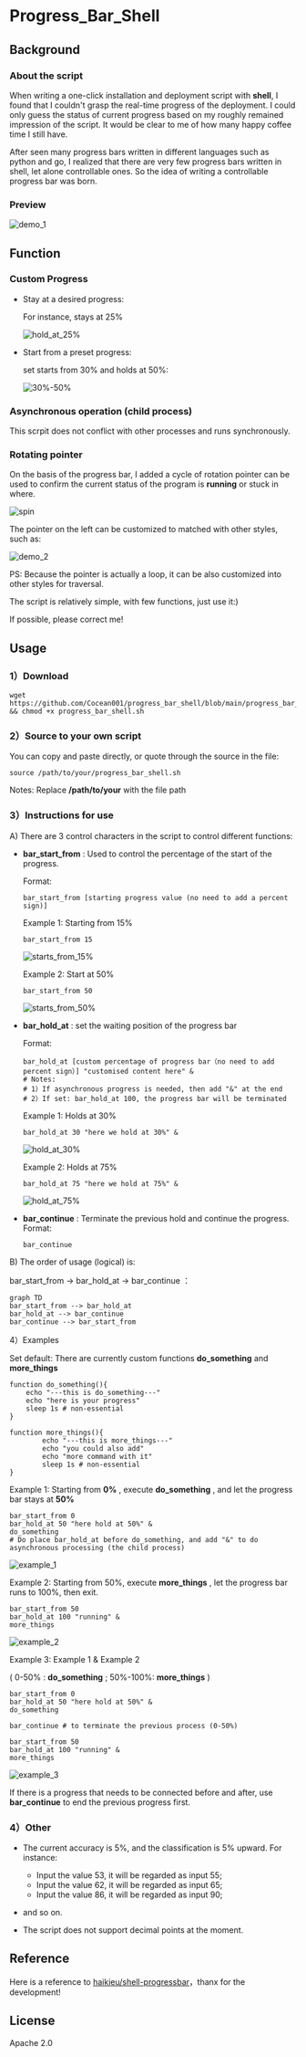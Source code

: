 # Progress_Bar_Shell

## Background

### About the script

When writing a one-click installation and deployment script with **shell**, I found that I couldn't grasp the real-time progress of the deployment. I could only guess the status of current progress based on my roughly remained impression of the script. It would be clear to me of how many happy coffee time I still have.

After seen many progress bars written in different languages such as python and go, I realized that there are very few progress bars written in shell, let alone controllable ones. So the idea of writing a controllable progress bar was born.

### Preview

![demo_1](demo_gif/demo_1.gif)

## Function

### Custom Progress

- Stay at a desired progress:

  For instance, stays at 25%

  ![hold_at_25%](demo_gif/hold_at_25%25.gif)

- Start from a preset progress:

  set starts from 30% and holds at 50%: 

  ![30%-50%](demo_gif/30%25-50%25.gif)

### Asynchronous operation (child process)

This scrpit does not conflict with other processes and runs synchronously.

### Rotating pointer

On the basis of the progress bar, I added a cycle of rotation pointer can be used to confirm the current status of the program is **running** or stuck in where.

![spin](demo_gif/spin.gif)

The pointer on the left can be customized to matched with other styles, such as:

![demo_2](demo_gif/demo_2.gif)

PS: Because the pointer is actually a loop, it can be also customized into other styles for traversal.

The script is relatively simple, with few functions, just use it:)

If possible, please correct me!

## Usage

### 1）Download

```
wget https://github.com/Cocean001/progress_bar_shell/blob/main/progress_bar_shell.sh && chmod +x progress_bar_shell.sh
```



### 2）Source to your own script

You can copy and paste directly, or quote through the source in the file:

```
source /path/to/your/progress_bar_shell.sh
```

Notes: Replace **/path/to/your** with the file path



### 3）Instructions for use

A) There are 3 control characters in the script to control different functions:

- **bar_start_from** : Used to control the percentage of the start of the progress.

  Format:

  ```shell
  bar_start_from [starting progress value (no need to add a percent sign)]
  ```

  Example 1: Starting from 15%

  ```shell
  bar_start_from 15
  ```

  ![starts_from_15%](demo_gif/starts_from_15%25.gif)

  Example 2: Start at 50%

  ```
  bar_start_from 50
  ```

  ![starts_from_50%](demo_gif/starts_from_50%25.gif)

  

- **bar_hold_at** : set the waiting position of the progress bar

  Format:

  ```shell
  bar_hold_at [custom percentage of progress bar（no need to add percent sign）] "customised content here" &
  # Notes:
  # 1）If asynchronous progress is needed, then add "&" at the end
  # 2）If set: bar_hold_at 100, the progress bar will be terminated
  ```

  Example 1: Holds at 30%

  ```shell
  bar_hold_at 30 "here we hold at 30%" &
  ```

  ![hold_at_30%](demo_gif/hold_at_30%25.gif)

  Example 2: Holds at 75%

  ```shell
  bar_hold_at 75 "here we hold at 75%" &
  ```

  ![hold_at_75%](demo_gif/hold_at_75%25.gif)

- **bar_continue** : Terminate the previous hold and continue the progress. Format:

  ```shell
  bar_continue
  ```



B) The order of usage (logical) is:

bar_start_from -> bar_hold_at -> bar_continue ：



```mermaid
graph TD
bar_start_from --> bar_hold_at
bar_hold_at --> bar_continue
bar_continue --> bar_start_from

```

4）Examples

Set default: There are currently custom functions **do_something** and **more_things**

```shell
function do_something(){
    echo "---this is do_something---"
    echo "here is your progress"
    sleep 1s # non-essential
}

function more_things(){
		echo "---this is more_things---"
		echo "you could also add"
		echo "more command with it"
		sleep 1s # non-essential
}
```



Example 1: Starting from **0%** , execute **do_something** , and let the progress bar stays at **50%**

```shell
bar_start_from 0
bar_hold_at 50 "here hold at 50%" & 
do_something
# Do place bar_hold_at before do_something, and add "&" to do asynchronous processing (the child process)
```

![example_1](demo_gif/example_1.gif)

Example 2: Starting from 50%, execute **more_things** , let the progress bar runs to 100%, then exit.

```shell
bar_start_from 50
bar_hold_at 100 "running" &
more_things
```

![example_2](demo_gif/example_2.gif)

Example 3: Example 1 & Example 2 

( 0-50% : **do_something** ; 50%-100%: **more_things** )

```shell
bar_start_from 0
bar_hold_at 50 "here hold at 50%" &
do_something

bar_continue # to terminate the previous process (0-50%)

bar_start_from 50
bar_hold_at 100 "running" &
more_things
```

![example_3](https://github.com/Cocean001/progress_bar_shell/blob/main/demo_gif/example_3.gif)

If there is a progress that needs to be connected before and after, use **bar_continue** to end the previous progress first.

### 4）Other

- The current accuracy is 5%, and the classification is 5% upward. For instance:

  - Input the value 53, it will be regarded as input 55;
  - Input the value 62, it will be regarded as input 65;
  - Input the value 86, it will be regarded as input 90;
- and so on.
- The script does not support decimal points at the moment.



## Reference

Here is a reference to  [haikieu/shell-progressbar](https://github.com/haikieu/shell-progressbar)，thanx for the development!



## License

Apache 2.0
